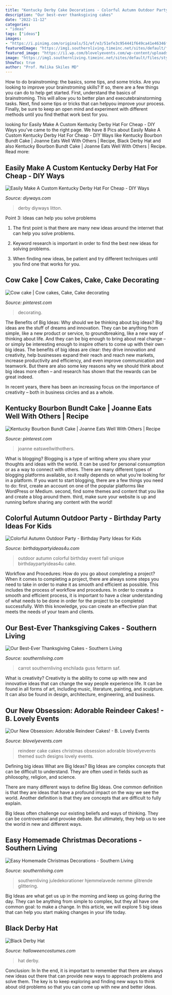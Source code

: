 ```yaml
---
title: "Kentucky Derby Cake Decorations - Colorful Autumn Outdoor Party"
description: "Our best-ever thanksgiving cakes"
date: "2022-11-12"
categories:
- "ideas"
tags: ["ideas"]
images:
- "https://i.pinimg.com/originals/51/ef/e3/51efe3c954441f649ca41e46346f1f86.png"
featuredImage: "https://img1.southernliving.timeinc.net/sites/default/files/styles/responsive_etr_gallery_desktop_portrait/public/image/2017/05/main/homemade-christmas-decorations-8.jpeg?itok=s9wtKYEa"
featured_image: "https://i1.wp.com/blovelyevents.com/wp-content/uploads/2017/11/Such-a-cute-reindeer-cake.jpg?fit=600%2C743"
image: "https://img1.southernliving.timeinc.net/sites/default/files/styles/responsive_etr_gallery_desktop_portrait/public/image/2015/10/main/2363901_saver_0014_sdw_1_0.jpg?itok=tyjz2rHS"
ShowToc: true
author: "Prof. Malika Skiles MD"
---
```



How to do brainstroming: the basics, some tips, and some tricks.
Are you looking to improve your brainstroming skills? If so, there are a few things you can do to help get started. First, understand the basics of brainstroming. This will allow you to better plan and executebrainstorming tasks. Next, find some tips or tricks that can helpyou improve your process. Finally, be sure to keep an open mind and experiment with different methods until you find thethat work best for you.

	

		
looking for Easily Make A Custom Kentucky Derby Hat For Cheap - DIY Ways you've came to the right page. We have 8 Pics about Easily Make A Custom Kentucky Derby Hat For Cheap - DIY Ways like Kentucky Bourbon Bundt Cake | Joanne Eats Well With Others | Recipe, Black Derby Hat and also Kentucky Bourbon Bundt Cake | Joanne Eats Well With Others | Recipe. Read more:
		
    
## Easily Make A Custom Kentucky Derby Hat For Cheap - DIY Ways

<img loading=lazy src="https://diyways.com/wp-content/uploads/2019/04/derbyhat-1092x614.jpg" onerror="this.onerror=null;this.src='https://tse2.mm.bing.net/th?id=OIP.wwPtClihHFsznjJ_yUixZgHaEK&amp;pid=15.1';" alt="Easily Make A Custom Kentucky Derby Hat For Cheap - DIY Ways">

_Source: diyways.com_

>derby diyways litton. 

	

Point 3: Ideas can help you solve problems
1. The first point is that there are many new ideas around the internet that can help you solve problems.
2. Keyword research is important in order to find the best new ideas for solving problems.

3. When finding new ideas, be patient and try different techniques until you find one that works for you.

    
## Cow Cake | Cow Cakes, Cake, Cake Decorating

<img loading=lazy src="https://i.pinimg.com/originals/51/ef/e3/51efe3c954441f649ca41e46346f1f86.png" onerror="this.onerror=null;this.src='https://tse2.mm.bing.net/th?id=OIP.DLkqSzHHYwVw5GeNZ-NClgHaNK&amp;pid=15.1';" alt="Cow cake | Cow cakes, Cake, Cake decorating">

_Source: pinterest.com_

>decorating. 

	

The Benefits of Big Ideas: Why should we be thinking about big ideas?
Big ideas are the stuff of dreams and innovation. They can be anything from simple, like a new product or service, to groundbreaking, like a new way of thinking about life. And they can be big enough to bring about real change – or simply be interesting enough to inspire others to come up with their own big ideas.
The benefits of big ideas are clear: they drive innovation and creativity, help businesses expand their reach and reach new markets, increase productivity and efficiency, and even improve communication and teamwork. But there are also some key reasons why we should think about big ideas more often – and research has shown that the rewards can be great indeed.

In recent years, there has been an increasing focus on the importance of creativity – both in business circles and as a whole.

    
## Kentucky Bourbon Bundt Cake | Joanne Eats Well With Others | Recipe

<img loading=lazy src="https://i.pinimg.com/originals/6c/e9/44/6ce944ebadc1dacbea735278277ba9d0.jpg" onerror="this.onerror=null;this.src='https://tse1.mm.bing.net/th?id=OIP.CLkLiutWedCIae4cCZubzQHaLH&amp;pid=15.1';" alt="Kentucky Bourbon Bundt Cake | Joanne Eats Well With Others | Recipe">

_Source: pinterest.com_

>joanne eatswellwithothers. 

	

What is blogging?
Blogging is a type of writing where you share your thoughts and ideas with the world. It can be used for personal consumption or as a way to connect with others. There are many different types of blogging platforms available, so it really depends on what you’re looking for in a platform. If you want to start blogging, there are a few things you need to do: first, create an account on one of the popular platforms like WordPress or Medium. second, find some themes and content that you like and create a blog around them. third, make sure your website is up and running before sharing any content with the world!

    
## Colorful Autumn Outdoor Party - Birthday Party Ideas For Kids

<img loading=lazy src="https://www.birthdaypartyideas4u.com/wp-content/uploads/2016/09/Colorful-Autumn-Outdoor-Party-Cake-600x899.jpg" onerror="this.onerror=null;this.src='https://tse1.mm.bing.net/th?id=OIP.T6Csc9K-xQH3l8H3u5f10QHaLG&amp;pid=15.1';" alt="Colorful Autumn Outdoor Party - Birthday Party Ideas for Kids">

_Source: birthdaypartyideas4u.com_

>outdoor autumn colorful birthday event fall unique birthdaypartyideas4u cake. 

	

Workflow and Procedures: How do you go about completing a project?
When it comes to completing a project, there are always some steps you need to take in order to make it as smooth and efficient as possible. This includes the process of workflow and procedures. In order to create a smooth and efficient process, it is important to have a clear understanding of what needs to be done in order for the project to be completed successfully. With this knowledge, you can create an effective plan that meets the needs of your team and clients.

    
## Our Best-Ever Thanksgiving Cakes - Southern Living

<img loading=lazy src="https://img1.southernliving.timeinc.net/sites/default/files/styles/responsive_etr_gallery_desktop_portrait/public/image/2015/10/main/2363901_saver_0014_sdw_1_0.jpg?itok=tyjz2rHS" onerror="this.onerror=null;this.src='https://tse3.mm.bing.net/th?id=OIP._I2mHKbb2a65WwTHnyV9wwHaLH&amp;pid=15.1';" alt="Our Best-Ever Thanksgiving Cakes - Southern Living">

_Source: southernliving.com_

>carrot southernliving enchilada guss fettarm saf. 

	

What is creativity?
Creativity is the ability to come up with new and innovative ideas that can change the way people experience life. It can be found in all forms of art, including music, literature, painting, and sculpture. It can also be found in design, architecture, engineering, and business.

    
## Our New Obsession: Adorable Reindeer Cakes! - B. Lovely Events

<img loading=lazy src="https://i1.wp.com/blovelyevents.com/wp-content/uploads/2017/11/Such-a-cute-reindeer-cake.jpg?fit=600%2C743" onerror="this.onerror=null;this.src='https://tse3.mm.bing.net/th?id=OIP.6WCuyZ3vaKjyT9XPw-5wcAHaJK&amp;pid=15.1';" alt="Our New Obsession: Adorable Reindeer Cakes! - B. Lovely Events">

_Source: blovelyevents.com_

>reindeer cake cakes christmas obsession adorable blovelyevents themed such designs lovely events. 

	

Defining big ideas
What are Big Ideas?
Big Ideas are complex concepts that can be difficult to understand. They are often used in fields such as philosophy, religion, and science.

There are many different ways to define Big Ideas. One common definition is that they are ideas that have a profound impact on the way we see the world. Another definition is that they are concepts that are difficult to fully explain.

Big Ideas often challenge our existing beliefs and ways of thinking. They can be controversial and provoke debate. But ultimately, they help us to see the world in new and different ways.

    
## Easy Homemade Christmas Decorations - Southern Living

<img loading=lazy src="https://img1.southernliving.timeinc.net/sites/default/files/styles/responsive_etr_gallery_desktop_portrait/public/image/2017/05/main/homemade-christmas-decorations-8.jpeg?itok=s9wtKYEa" onerror="this.onerror=null;this.src='https://tse1.mm.bing.net/th?id=OIP.RYWblKJyG-zlYJcvcj3engHaLH&amp;pid=15.1';" alt="Easy Homemade Christmas Decorations - Southern Living">

_Source: southernliving.com_

>southernliving juledekorationer hjemmelavede nemme glitrende glittering. 

	

Big Ideas are what get us up in the morning and keep us going during the day. They can be anything from simple to complex, but they all have one common goal: to make a change. In this article, we will explore 5 big ideas that can help you start making changes in your life today.

    
## Black Derby Hat

<img loading=lazy src="https://images.halloweencostumes.com/products/69086/2-1-159066/derby-hat-black-alt-2.jpg" onerror="this.onerror=null;this.src='https://tse1.mm.bing.net/th?id=OIP.Wum5Dr5Skqx5YHT5Myk9XwHaKl&amp;pid=15.1';" alt="Black Derby Hat">

_Source: halloweencostumes.com_

>hat derby. 

	

Conclusion: In
In the end, it is important to remember that there are always new ideas out there that can provide new ways to approach problems and solve them. The key is to keep exploring and finding new ways to think about old problems so that you can come up with new and better ideas.

